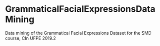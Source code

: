 # GrammaticalFacialExpressionsDataMining

Data mining of the Grammatical Facial Expressions Dataset for the SMD course, CIn UFPE 2019.2
